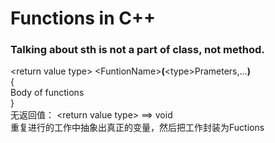  # Functions in C++  
### Talking about sth **is not** a part of class, not method.  

\<return value type> \<FuntionName>**(**\<type>Prameters,...**)**  
{  
    Body of functions  
}  
无返回值： \<return value type> ==> void  
重复进行的工作中抽象出真正的变量，然后把工作封装为Fuctions  
